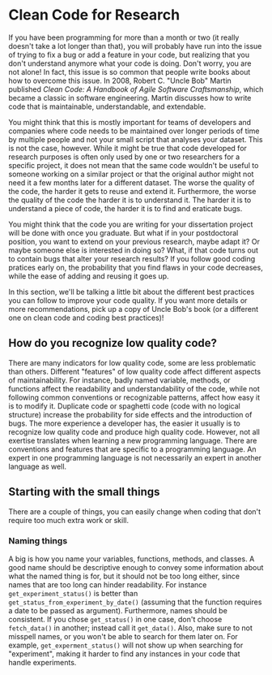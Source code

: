 # Clean Code for Research

If you have been programming for more than a month or two (it really doesn't take a lot longer than that), you will probably have run into the issue of trying to fix a bug or add a feature in your code, but realizing that you don't understand anymore what your code is doing. Don't worry, you are not alone! In fact, this issue is so common that people write books about how to overcome this issue. In 2008, Robert C. "Uncle Bob" Martin published *Clean Code: A Handbook of Agile Software Craftsmanship*, which became a classic in software engineering. Martin discusses how to write code that is maintainable, understandable, and extendable. 

You might think that this is mostly important for teams of developers and companies where code needs to be maintained over longer periods of time by multiple people and not your small script that analyses your dataset. This is not the case, however. While it might be true that code developed for research purposes is often only used by one or two researchers for a specific project, it does not mean that the same code wouldn't be useful to someone working on a similar project or that the original author might not need it a few months later for a different dataset. The worse the quality of the code, the harder it gets to reuse and extend it. Furthermore, the worse the quality of the code the harder it is to understand it. The harder it is to understand a piece of code, the harder it is to find and eraticate bugs. 

You might think that the code you are writing for your dissertation project will be done with once you graduate. But what if in your postdoctoral position, you want to extend on your previous research, maybe adapt it? Or maybe someone else is interested in doing so? What, if that code turns out to contain bugs that alter your research results? If you follow good coding pratices early on, the probability that you find flaws in your code decreases, while the ease of adding and reusing it goes up.

In this section, we'll be talking a little bit about the different best practices you can follow to improve your code quality. If you want more details or more recommendations, pick up a copy of Uncle Bob's book (or a different one on clean code and coding best practices)!

## How do you recognize low quality code?

There are many indicators for low quality code, some are less problematic than others. Different "features" of low quality code affect different aspects of maintainability. For instance, badly named variable, methods, or functions affect the readability and understandability of the code, while not following common conventions or recognizable patterns, affect how easy it is to modify it. Duplicate code or spaghetti code (code with no logical structure) increase the probability for side effects and the introduction of bugs. The more experience a developer has, the easier it usually is to recognize low quality code and produce high quality code. However, not all exertise translates when learning a new programming language. There are conventions and features that are specific to a programming language. An expert in one programming language is not necessarily an expert in another language as well.

## Starting with the small things

There are a couple of things, you can easily change when coding that don't require too much extra work or skill. 

### Naming things

A big is how you name your variables, functions, methods, and classes. A good name should be descriptive enough to convey some information about what the named thing is for, but it should not be too long either, since names that are too long can hinder readability. For instance `get_experiment_status()` is better than `get_status_from_experiment_by_date()` (assuming that the function requires a date to be passed as argument). Furthermore, names should be consistent. If you chose `get_status()` in one case, don't choose `fetch_data()` in another; instead call it `get_data()`. Also, make sure to not misspell names, or you won't be able to search for them later on. For example, `get_experment_status()` will not show up when searching for "experiment", making it harder to find any instances in your code that handle experiments.


